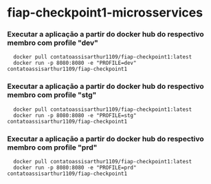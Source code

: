 # fiap-checkpoint1-microsservices

### Executar a aplicação a partir do docker hub do respectivo membro com profile "dev"

```
  docker pull contatoassisarthur1109/fiap-checkpoint1:latest
  docker run -p 8080:8080 -e "PROFILE=dev" contatoassisarthur1109/fiap-checkpoint1
```

### Executar a aplicação a partir do docker hub do respectivo membro com profile "stg"

```
  docker pull contatoassisarthur1109/fiap-checkpoint1:latest
  docker run -p 8080:8080 -e "PROFILE=stg" contatoassisarthur1109/fiap-checkpoint1
```

### Executar a aplicação a partir do docker hub do respectivo membro com profile "prd"

```
  docker pull contatoassisarthur1109/fiap-checkpoint1:latest
  docker run -p 8080:8080 -e "PROFILE=prd" contatoassisarthur1109/fiap-checkpoint1
```
